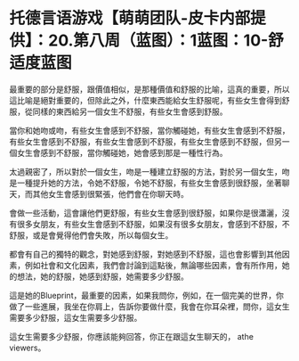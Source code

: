 # 托德言语游戏【萌萌团队-皮卡内部提供】：20.第八周（蓝图）：1蓝图：10-舒适度蓝图

最重要的部分是舒服，跟價值相似，是那種價值和舒服的比喻，這真的重要，所以這比喻是絕對重要的，但除此之外，什麼東西能給女生舒服呢，有些女生會得到舒服，從同樣的東西給另一個女生不舒服，有些女生會感到舒服。

當你和她吻或吻，有些女生會感到不舒服，當你觸碰她，有些女生會感到不舒服，有些女生會感到不舒服，有些女生會感到不舒服，有些女生會感到不舒服，但另一個女生會感到不舒服，當你觸碰她，她會感到那是一種性行為。

太過親密了，所以對於一個女生，吻是一種建立舒服的方法，對於另一個女生，吻是一種提升她的方法，令她不舒服，令她不舒服，有些女生會感到很舒服，坐著聊天，而其他女生會感到很緊張，他們會在你聊天時。

會做一些活動，這會讓他們更舒服，有些女生會感到很舒服，如果你是很瀟灑，沒有很多女朋友，有些女生會感到不舒服，如果沒有很多女朋友，會感到不舒服，不舒服，或是會覺得他們會失敗，所以每個女生。

都會有自己的獨特的觀念，對她感到舒服，對她感到不舒服，這也會影響到其他因素，例如社會和文化因素，我們會討論到這點後，無論哪些因素，會有所作用，她的想法，她的舒服，她感到舒服，她需要多少舒服。

這是她的Blueprint，最重要的因素，如果我問你，例如，在一個完美的世界，你做了一些進展，我坐在你肩上，告訴你要做什麼，我會在你耳朵裡，問你，這女生需要多少舒服，這女生需要多少舒服。

這女生需要多少舒服，你應該能夠回答，你正在跟這女生聊天的， athe viewers。